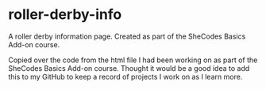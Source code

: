 # roller-derby-info

A roller derby information page. Created as part of the SheCodes Basics Add-on course.

Copied over the code from the html file I had been working on as part of the SheCodes Basics Add-on course. Thought it would be a good idea to add this to my GitHub to keep a record of projects I work on as I learn more.
